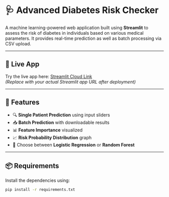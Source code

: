 # 🩺 Advanced Diabetes Risk Checker

A machine learning-powered web application built using **Streamlit** to assess the risk of diabetes in individuals based on various medical parameters. It provides real-time prediction as well as batch processing via CSV upload.

---

## 🚀 Live App

Try the live app here: [Streamlit Cloud Link](https://diabetes-risk-checker.streamlit.app)  
*(Replace with your actual Streamlit app URL after deployment)*

---

## 📂 Features

- 🔍 **Single Patient Prediction** using input sliders
- 📥 **Batch Prediction** with downloadable results
- 📊 **Feature Importance** visualized
- 📈 **Risk Probability Distribution** graph
- 🔄 Choose between **Logistic Regression** or **Random Forest**

---

## 📦 Requirements

Install the dependencies using:

```bash
pip install -r requirements.txt
